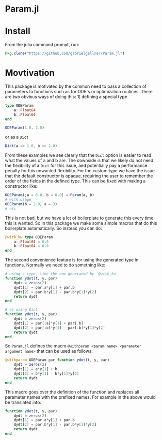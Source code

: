 # Param.jl

# Install
From the julia command prompt, run:
```julia
Pkg.clone("https://github.com/gabrielgellner/Param.jl")
```

# Movtivation
This package is motivated by the common need to pass a collection of parameters to functions
such as for ODE's or optimization routines. There are two obvious ways of doing this: 1)
defining a special type

```julia
type ODEParam
    a::Float64
    b::Float64
end

ODEParam(1.0, 2.0)
```

or as a `Dict`

```julia
Dict(a => 1.0, b => 2.0)
```

From these examples we see clearly that the `Dict` option is easier to read what the
values of a and b are. The downside is that we likely do not need the flexibility of
a `Dict` for this issue, and potentially pay a performance penalty for this unwanted
flexibility. For the custom type we have the issue that the default constructor is
opaque, requiring the user to remember the order of the fields in the defined type. This
can be fixed with making a constructor like:

```julia
ODEParam(;a = 0.0, b = 0.0) = Param(a, b)
# with usage
ODEParam(b = 2.0, a = 3)
# etc
```

This is not bad, but we have a lot of boilerplate to generate this every time this is
wanted. So in this package we make some simple macros that do this boilerplate
automatically. So instead you can do:

```julia
@with_kw type ODEParam
    a::Float64 = 0.0
    b::Float64 = 0.0
end
```

The second convenience feature is for using the generated type in functions. Normally
we need to do something like:

```julia
# using a type, like the one generated by `@with_kw`
function ydot(t, y, par)
    dydt = zeros(2)
    dydt[1] = par.a*y[1] + par.b
    dydt[2] = par.b*y[1] - par.b*y[1]*y[2]
    return dydt
end

# or using Dict
function ydot(t, y, par)
    dydt = zeros(2)
    dydt[1] = par[:a]*y[1] + par[:b]
    dydt[2] = par[:b]*y[1] - par[:b]*y[1]*y[2]
    return dydt
end

```  

So `Param.jl` defines the macro `@withparam <param name> <parameter argument name>` that
can be used as follows:

```julia
@withparam ODEParam par function ydot(t, y, par)
    dydt = zeros(2)
    dydt[1] = a*y[1] + b
    dydt[2] = b*y[1] - b*y[1]*y[2]
    return dydt
end
```
This macro goes over the definition of the function and replaces all parameter names with
the prefixed names. For example in the above would be translated into:

```julia
function ydot(t, y, par)
    dydt = zeros(2)
    dydt[1] = par.a*y[1] + par.b
    dydt[2] = par.b*y[1] - par.b*y[1]*y[2]
    return dydt
end
```
